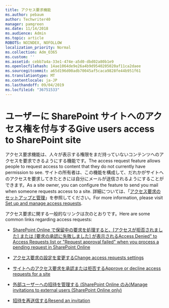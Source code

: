 ```yaml
---
title: アクセス要求機能
ms.author: pebaum
author: Techwriter40
manager: pamgreen
ms.date: 11/14/2018
ms.audience: Admin
ms.topic: article
ROBOTS: NOINDEX, NOFOLLOW
localization_priority: Normal
ms.collection: Adm_O365
ms.custom: ''
ms.assetid: cebb7a4a-33e1-474e-a5d0-dbd02a80b1e9
ms.openlocfilehash: 14ae1064de9e26a4b9d9540205020af11ca2daee
ms.sourcegitcommit: a65d196d00adb70045af5caca9828fe44b951f61
ms.translationtype: MT
ms.contentlocale: ja-JP
ms.lasthandoff: 09/04/2019
ms.locfileid: "36751533"
---
```

# <a name="give-users-access-to-sharepoint-site"></a><span data-ttu-id="2465d-102">ユーザーに SharePoint サイトへのアクセス権を付与する</span><span class="sxs-lookup"><span data-stu-id="2465d-102">Give users access to SharePoint site</span></span>

<span data-ttu-id="2465d-103">アクセス要求機能は、人々が表示する権限をまだ持っていないコンテンツへのアクセスを要求できるようにする機能です。</span><span class="sxs-lookup"><span data-stu-id="2465d-103">The access request feature allows people to request access to content that they do not currently have permission to see.</span></span> <span data-ttu-id="2465d-104">サイトの所有者は、この機能を構成して、だれかがサイトへのアクセスを要求してきたときには自分にメールが送信されるようにすることができます。</span><span class="sxs-lookup"><span data-stu-id="2465d-104">As a site owner, you can configure the feature to send you mail when someone requests access to a site.</span></span> <span data-ttu-id="2465d-105">詳細については、「[アクセス要求のセットアップと管理](https://support.office.com/article/set-up-and-manage-access-requests-94b26e0b-2822-49d4-929a-8455698654b3)」を参照してください。</span><span class="sxs-lookup"><span data-stu-id="2465d-105">For more information, please visit [Set up and manage access requests](https://support.office.com/article/set-up-and-manage-access-requests-94b26e0b-2822-49d4-929a-8455698654b3).</span></span>

<span data-ttu-id="2465d-106">アクセス要求に関する一般的なリンクは次のとおりです。</span><span class="sxs-lookup"><span data-stu-id="2465d-106">Here are some common links regarding access requests:</span></span>

- <span data-ttu-id="2465d-107">[SharePoint Online で保留中の要求を処理すると、[アクセスが拒否されました] または [要求の承認に失敗しました] が表示される](https://docs.microsoft.com/sharepoint/support/sharing-and-permissions/request-approval-failed)</span><span class="sxs-lookup"><span data-stu-id="2465d-107">[Access Denied" to Access Requests list or "Request approval failed" when you process a pending request in SharePoint Online](https://docs.microsoft.com/sharepoint/support/sharing-and-permissions/request-approval-failed)</span></span>

- [<span data-ttu-id="2465d-108">アクセス要求の設定を変更する</span><span class="sxs-lookup"><span data-stu-id="2465d-108">Change access requests settings</span></span>](https://support.office.com/article/set-up-and-manage-access-requests-94b26e0b-2822-49d4-929a-8455698654b3#bk_enableallow)

- [<span data-ttu-id="2465d-109">サイトへのアクセス要求を承認または拒否する</span><span class="sxs-lookup"><span data-stu-id="2465d-109">Approve or decline access requests for a site</span></span>](https://support.office.com/article/set-up-and-manage-access-requests-94b26e0b-2822-49d4-929a-8455698654b3#__toc374462558)

- [<span data-ttu-id="2465d-110">外部ユーザーへの招待を管理する (SharePoint Online のみ)</span><span class="sxs-lookup"><span data-stu-id="2465d-110">Manage invitations to external users (SharePoint Online only)</span></span>](https://support.office.com/article/set-up-and-manage-access-requests-94b26e0b-2822-49d4-929a-8455698654b3#__toc334189260)

- [<span data-ttu-id="2465d-111">招待を再送信する</span><span class="sxs-lookup"><span data-stu-id="2465d-111">Resend an invitation</span></span>](https://support.office.com/article/set-up-and-manage-access-requests-94b26e0b-2822-49d4-929a-8455698654b3#__toc374462560)



